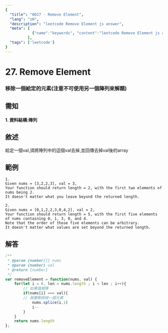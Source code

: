 ```yaml
---
{
  "title": "0027 - Remove Element",
  "lang": "zH",
  "description": "leetcode Remove Element js answer",
  "meta": [
            {"name":"keywords", "content":"leetcode Remove Element js answer,Remove Element"},
          ],
  "tags": ['leetcode']
}
---
```

# 27. Remove Element
### 移除一個給定的元素(注意不可使用另一個陣列來解題)

## 需知
#### 1. 資料結構:陣列

## 敘述
給定一個val,須將陣列中的這個val去掉,並回傳去掉val後的array

## 範例
```
1.
Given nums = [3,2,2,3], val = 3,
Your function should return length = 2, with the first two elements of nums being 2.
It doesn't matter what you leave beyond the returned length.

2.
Given nums = [0,1,2,2,3,0,4,2], val = 2,
Your function should return length = 5, with the first five elements of nums containing 0, 1, 3, 0, and 4.
Note that the order of those five elements can be arbitrary.
It doesn't matter what values are set beyond the returned length.
```
## 解答
```javascript
/**
 * @param {number[]} nums
 * @param {number} val
 * @return {number}
 */
var removeElement = function(nums, val) {
    for(let i = 0, len = nums.length ; i < len ; i++){
        // 如果值相等
        if(nums[i] === val){
        // 就要刪除掉一個元素
            nums.splice(i,1)
            i--
        }
    }
    return nums.length
};
```
